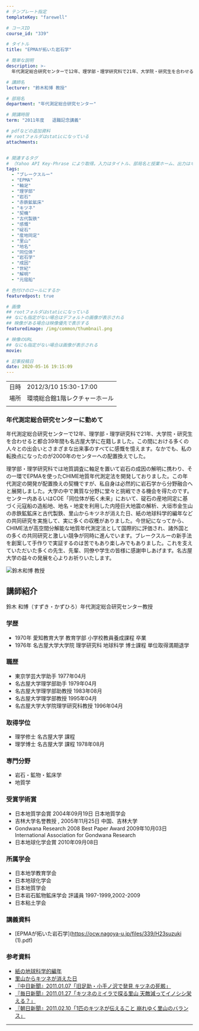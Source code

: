 ```yaml
---
# テンプレート指定
templateKey: "farewell"

# コースID
course_id: "339"

# タイトル
title: "EPMAが拓いた岩石学"

# 簡単な説明
description: >-
  年代測定総合研究センターで12年、理学部・理学研究科で21年、大学院・研究生を合わせると都合39年間も名古屋大学に在籍しました。この間における多くの人々との出会いとさまざまな出来事のすべてに感慨を憶えます。なかでも、私の転換点になったのが2000年のセンターへの配置換えでした。理学部・理学研究科では地質調査に軸足を置いて岩石の成因の解明に携わり、その一環でEPMAを使ったCHIME地質 ....

# 講師名
lecturer: "鈴木和博 教授"

# 部局名
department: "年代測定総合研究センター"

# 開講時限
term: "2011年度	退職記念講義"

# pdfなどの追加資料
## rootフォルダはstaticになっている
attachments:


# 関連するタグ
# （Yahoo API Key-Phrase により取得。入力はタイトル、部局名と授業ホーム、出力はキーフレーズ（tags））
tags:
  - "ブレークスルー"
  - "EPMA"
  - "軸足"
  - "理学部"
  - "岩石"
  - "赤鉄鉱鉱床"
  - "キツネ"
  - "契機"
  - "古代製鉄"
  - "感慨"
  - "碇石"
  - "産地同定"
  - "里山"
  - "地名"
  - "同位体"
  - "岩石学"
  - "成因"
  - "世紀"
  - "解明"
  - "元寇船"

# 色付けのロールにするか
featuredpost: true

# 画像
## rootフォルダはstaticになっている
## なにも指定がない場合はデフォルトの画像が表示される
## 映像がある場合は映像優先で表示する
featuredimage: /img/common/thumbnail.png

# 映像のURL
## なにも指定がない場合は画像が表示される
movie: 

# 記事投稿日
date: 2020-05-16 19:15:09
---
```


|   |   |
|---|---|
| 日時 | 2012/3/10  15:30-17:00 |
| 場所 | 環境総合館1階レクチャーホール |
|   |   |


### 年代測定総合研究センターに勤めて


年代測定総合研究センターで12年、理学部・理学研究科で21年、大学院・研究生を合わせると都合39年間も名古屋大学に在籍しました。この間における多くの人々との出会いとさまざまな出来事のすべてに感慨を憶えます。なかでも、私の転換点になったのが2000年のセンターへの配置換えでした。


理学部・理学研究科では地質調査に軸足を置いて岩石の成因の解明に携わり、その一環でEPMAを使ったCHIME地質年代測定法を開発しておりました。この年代測定の開発が配置換えの契機ですが、私自身は必然的に岩石学から分野融合へと展開しました。大学の中で異質な分野に堂々と挑戦できる機会を得たのです。センター内あるいはCOE「同位体が拓く未来」において、碇石の産地同定に基づく元寇船の造船地、地名・地変を利用した内陸巨大地震の解析、大垣市金生山の赤鉄鉱鉱床と古代製鉄、里山からキツネが消えた日、紙の地球科学的編年などの共同研究を実施して、実に多くの収穫がありました。今世紀になってから、CHIME法が高空間分解能な地質年代測定法として国際的に評価され、諸外国との多くの共同研究と激しい競争が同時に進んでいます。ブレークスルーの新手法を創案して手作りで実証するのは苦でもあり楽しみでもありました。これを支えていただいた多くの先生、先輩、同僚や学生の皆様に感謝申しあげます。名古屋大学の益々の発展を心よりお祈りいたします。



![ 鈴木和博 教授](https://ocw.nagoya-u.jp/files/339/s_suzuki.png)  

## 講師紹介

鈴木 和博（すずき・かずひろ）年代測定総合研究センター教授 

### 学歴

  * 1970年 愛知教育大学 教育学部 小学校教員養成課程 卒業
  * 1976年 名古屋大学大学院 理学研究科 地球科学 博士課程 単位取得満期退学

### 職歴

  * 東京学芸大学助手 1977年04月
  * 名古屋大学理学部助手 1979年04月
  * 名古屋大学理学部助教授 1983年08月
  * 名古屋大学理学部教授 1995年04月
  * 名古屋大学大学院理学研究科教授 1996年04月

### 取得学位

  * 理学修士 名古屋大学 課程
  * 理学博士 名古屋大学 課程 1978年08月

### 専門分野

  * 岩石・鉱物・鉱床学
  * 地質学

### 受賞学術賞

  * 日本地質学会賞 2004年09月19日 日本地質学会
  * 吉林大学名誉教授 , 2005年11月25日 中国、吉林大学
  * Gondwana Research 2008 Best Paper Award 2009年10月03日 International Association for Gondwana Research
  * 日本地球化学会賞 2010年09月08日

### 所属学会

  * 日本地学教育学会
  * 日本地球化学会
  * 日本地質学会
  * 日本岩石鉱物鉱床学会 評議員 1997-1999,2002-2009 
  * 日本粘土学会


### 講義資料

* [EPMAが拓いた岩石学](https://ocw.nagoya-u.jp/files/339/H23suzuki (1).pdf) 

### 参考資料

* [紙の地球科学的編年](https://ocw.nagoya-u.jp/files/339/paper.pdf) 
* [里山からキツネが消えた日](https://ocw.nagoya-u.jp/files/339/kitsune.pdf) 
* [『中日新聞』2011.01.07「旧足助・小手ノ沢で発見 キツネの死骸」](https://ocw.nagoya-u.jp/files/339/20110107chunichi.jpg) 
* [『毎日新聞』2011.01.27「キツネのミイラで探る里山 天敵減ってイノシシ栄える？」](https://ocw.nagoya-u.jp/files/339/20110127mainichi.jpg) 
* [『朝日新聞』2011.02.10「1匹のキツネが伝えること 崩れゆく里山のバランス」](https://ocw.nagoya-u.jp/files/339/20110210asahi.jpg) 


-----